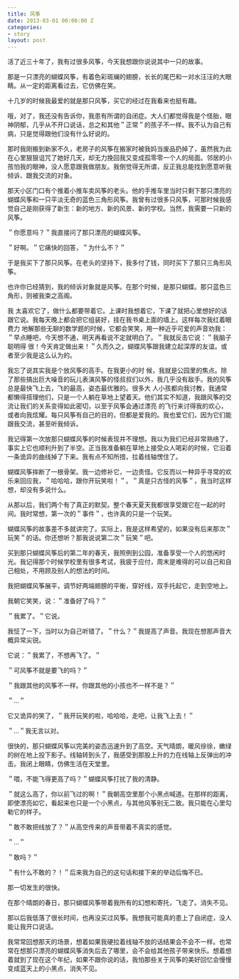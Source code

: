 ```yaml
---
title: 风筝
date: 2013-03-01 00:00:00 Z
categories:
- story
layout: post
---
```


活了近三十年了，我有过很多风筝，今天我想跟你说说其中一只的故事。

那是一只漂亮的蝴蝶风筝，有着色彩斑斓的翅膀，长长的尾巴和一对水汪汪的大眼睛。从一定的距离看过去，它仿佛在笑。

十几岁的时候我最爱的就是那只风筝，买它的经过在我看来也挺有趣。

哦，对了，我还没有告诉你，我患有所谓的自闭症。大人们都觉得我是个怪胎，眼神阴郁，几乎从不开口说话，总之和其他＂正常＂的孩子不一样。我不认为自己有病，只是觉得跟他们没有什么好说的。

那时我刚搬到新家不久，老房子的风筝在搬家时被我妈当废品扔掉了，虽然我为此在心里狠狠诅咒了她好几天，却无力挽回我又变成孤零零一个人的局面。邻居的小孩怕我的眼神，没人愿意跟我做朋友。我倒觉得无所谓，反正我总能找到愿意听我倾诉、跟我交流的对象。

那天小区门口有个推着小推车卖风筝的老头。他的手推车里当时只剩下那只漂亮的蝴蝶风筝和一只平淡无奇的蓝色三角形风筝。我曾有过很多只风筝，可那时候我感觉自己是刚获得了新生：新的地方、新的风景、新的学校。当然，我需要一只新的风筝。

＂你愿意吗？＂我直接问了那只漂亮的蝴蝶风筝。

＂好啊。＂它痛快的回答，＂为什么不？＂

于是我买下了那只风筝。在老头的坚持下，我多付了钱，同时买下了那只三角形风筝。

也许你已经猜到，我的倾诉对象就是风筝。在那个时候，是那只蝴蝶。那只蓝色三角形，则被我束之高阁。

我 太喜欢它了，做什么都要带着它。上课时我想着它，下课了就把心里想好的话跟它说。我每天晚上都会把它组装好，挂在我书桌上面的墙上。这样每次我红着眼费力 地解那些无聊的数学题的时候，它都会笑笑，用一种近乎可爱的声音劝我：＂早点睡吧，今天想不通，明天再看说不定就明白了。＂我就反击它说：＂我脑子聪明得 很！今天肯定做出来！＂久而久之，蝴蝶风筝跟我建立起深厚的友谊。或者至少我是这么认为的。

我忘了说其实我是个放风筝的高手。在我更小的时 候，我就是公园里的焦点。除了那些搞出巨大噪音的玩儿表演风筝的怪叔叔们以外，我几乎没有敌手。我的风筝总是最快飞上去，飞的最高，姿态最优雅的。很多大 人小孩都向我讨教，我通常都懒得搭理他们，只是一个人躺在草地上望着天。他们其实不知道，我跟风筝的交流让我们的关系变得如此密切，以至于风筝会通过漂亮 的飞行来讨得我的欢心，或者向我炫耀。每只风筝有自己的目的，但都是爱我的。我也爱它们，因为它们能跟我交流，甚至听我倾诉。

我记得第一次放那只蝴蝶风筝的时候表现并不理想。我以为我们已经非常熟络了，事实上它也顺利升到了半空。正当我准备躺在草地上接受众人喝彩的时候，它沿着一条诡异的曲线掉了下来。我有点不知所措，拉着线轴愣住了。

蝴蝶风筝摔断了一根骨架。我一边修补它，一边责怪。它反而以一种异乎寻常的欢乐来回应我，＂哈哈哈，跟你开玩笑啦！＂。＂真是只古怪的风筝＂，我当时这样想，却没有多说什么。

从那以后，我们两个有了真正的默契。整个春天夏天我都很享受跟它在一起的时间。我时常想，第一次的＂事件＂，也许真的只是一个玩笑。

蝴蝶风筝的故事差不多就讲完了。实际上，我是这样希望的，如果没有后来那次＂玩笑＂的话。你还想听？那我说说第二次＂玩笑＂吧。

买到那只蝴蝶风筝后的第二年的春天，我照例到公园，准备享受一个人的悠闲时光。我记得那个时候学校里有很多考试，我疲于应付，周末是难得的可以自己和自己相处，不用顾及别人的想法的时间。

我把蝴蝶风筝展平，调节好两端翅膀的平衡，穿好线，双手托起它，走到空地上。

我朝它笑笑，说：＂准备好了吗？＂

＂我累了。＂它说。

我怔了一下，当时以为自己听错了。＂什么？＂我提高了声音。我现在想那声音大概异常尖锐。

它说：＂我累了，不想再飞了。＂

＂可风筝不就是要飞的吗？＂

＂我跟其他的风筝不一样。你跟其他的小孩也不一样不是？＂

＂…＂

它又诡异的笑了，＂我开玩笑的啦，哈哈哈，走吧，让我飞上去！＂

＂…＂我无言以对。

很快的，那只蝴蝶风筝以完美的姿态迅速升到了高空。天气晴朗，暖风徐徐，嫩绿的树在地上投下影子。线轴转到头了，我感受到那股上升的力在线轴上反弹出的冲击。我闭上眼睛，仿佛生活在天堂里。

＂喂，不能飞得更高了吗？＂蝴蝶风筝打扰了我的清静。

＂就这么高了，你以前飞过的啊！＂我朝高空里那个小黑点喊道。在那样的距离，即使漂亮如它，看起来也只是一个小黑点，与其他风筝别无二致。我只能在心里勾勒它的样子。

＂敢不敢把线放了？＂从高空传来的声音带着不真实的感觉。

＂…＂

＂敢吗？＂

＂有什么不敢的？！＂后来我为自己的这句话和接下来的举动后悔不已。

那一切发生的很快。

在那个晴朗的春日，那只蝴蝶风筝带着我所有的幻想和寄托，飞走了。消失不见。

那以后我低落了很长时间，也再没买过风筝。我想我可能真的患上了自闭症，没人能让我开口说话。

我常常回想那天的场景，想着如果我硬拉着线轴不放的话结果会不会不一样。也常常在想那只漂亮的蝴蝶风筝消失后去了哪里，会不会给其他孩子带来快乐。想着想着就到了现在这个年纪，如果不跟你说的话，我怕那些关于风筝的美好回忆会慢慢变成蓝天上的小黑点，消失不见。